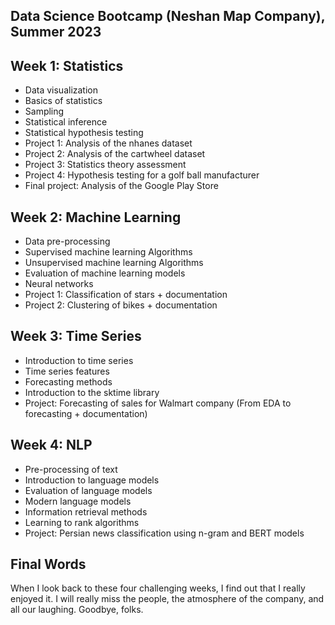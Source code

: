 ## Data Science Bootcamp (Neshan Map Company), Summer 2023



## Week 1: Statistics

- Data visualization
- Basics of statistics
- Sampling
- Statistical inference
- Statistical hypothesis testing
- Project 1: Analysis of the nhanes dataset
- Project 2: Analysis of the cartwheel dataset
- Project 3: Statistics theory assessment
- Project 4: Hypothesis testing for a golf ball manufacturer
- Final project: Analysis of the Google Play Store

## Week 2: Machine Learning
- Data pre-processing
- Supervised machine learning Algorithms
- Unsupervised machine learning Algorithms
- Evaluation of machine learning models
- Neural networks
- Project 1: Classification of stars + documentation
- Project 2: Clustering of bikes + documentation

## Week 3: Time Series
- Introduction to time series
- Time series features
- Forecasting methods
- Introduction to the sktime library
- Project: Forecasting of sales for Walmart company (From EDA to forecasting + documentation)

## Week 4: NLP
- Pre-processing of text
- Introduction to language models
- Evaluation of language models
- Modern language models
- Information retrieval methods
- Learning to rank algorithms
- Project: Persian news classification using n-gram and BERT models


## Final Words
When I look back to these four challenging weeks, I find out that I really enjoyed it.  I will really miss the people, the atmosphere of the company, and all our laughing. Goodbye, folks.